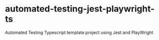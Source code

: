 # automated-testing-jest-playwright-ts
Automated Testing Typescript template project using Jest and PlayWright
